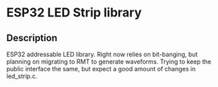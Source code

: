 # ESP32 LED Strip library

## Description
ESP32 addressable LED library. Right now relies on bit-banging, but planning on migrating to RMT to generate waveforms. Trying to keep the public interface the same, but expect a good amount of changes in led_strip.c. 